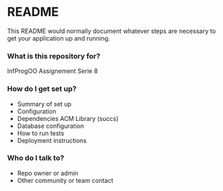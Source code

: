 # README #

This README would normally document whatever steps are necessary to get your application up and running.

### What is this repository for? ###

InfProgOO Assignement Serie 8

### How do I get set up? ###

* Summary of set up
* Configuration
* Dependencies ACM Library (succs)
* Database configuration
* How to run tests
* Deployment instructions

### Who do I talk to? ###

* Repo owner or admin
* Other community or team contact